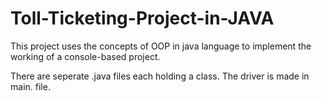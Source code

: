 # Toll-Ticketing-Project-in-JAVA
This project uses the concepts of OOP in java language to implement the working of a console-based project.

There are seperate .java files each holding a class.
The driver is made in main. file.
